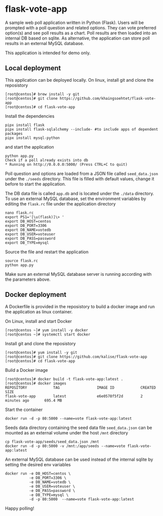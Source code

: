 # flask-vote-app
A sample web poll application written in Python (Flask).
Users will be prompted with a poll question and related options. They can vote preferred option(s) and see poll results as a chart. Poll results are then loaded into an internal DB based on sqlite. As alternative, the application can store poll results in an external MySQL database.

This application is intended for demo only.

## Local deployment
This application can be deployed locally. On linux, install git and clone the reposistory

    [root@centos]# brew install -y git
    [root@centos]# git clone https://github.com/khaingsoehtet/flask-vote-app
    [root@centos]# cd flask-vote-app

Install the dependencies

    pipx install flask
    pipx install flask-sqlalchemy --include- #to include apps of dependent packages
    pipx install mysql-python

and start the application

    python app.py
    Check if a poll already exists into db
    * Running on http://0.0.0.0:5000/ (Press CTRL+C to quit)

Poll question and options are loaded from a JSON file called ``seed_data.json`` under the ``./seeds`` directory. This file is filled with default values, change it before to start the application.

The DB data file is called ``app.db`` and is located under the ``./data`` directory. To use an external MySQL database, set the environment variables by editing the ``flask.rc`` file under the application directory

    nano flask.rc
    export PS1='[\u(flask)]\> '
    export DB_HOST=centos
    export DB_PORT=3306
    export DB_NAME=votedb
    export DB_USER=voteuser
    export DB_PASS=password
    export DB_TYPE=mysql

Source the file and restart the application

    source flask.rc
    python app.py

Make sure an external MySQL database server is running according with the parameters above.

## Docker deployment
A Dockerfile is provided in the reposistory to build a docker image and run the application as linux container.

On Linux, install and start Docker

    [root@centos ~]# yum install -y docker
    [root@centos ~]# systemctl start docker

Install git and clone the reposistory

    [root@centos]# yum install -y git
    [root@centos]# git clone https://github.com/kalise/flask-vote-app
    [root@centos]# cd flask-vote-app

Build a Docker image

    [root@centos]# docker build -t flask-vote-app:latest .
    [root@centos]# docker images
    REPOSITORY            TAG                 IMAGE ID            CREATED             SIZE
    flask-vote-app        latest              e6e0578f5f2d        2 minutes ago       695.4 MB

Start the container

    docker run -d -p 80:5000 --name=vote flask-vote-app:latest

Seeds data directory containing the seed data file ``seed_data.json`` can be mounted as an external volume under the host ``/mnt`` directory

    cp flask-vote-app/seeds/seed_data.json /mnt
    docker run -d -p 80:5000 -v /mnt:/app/seeds --name=vote flask-vote-app:latest

An external MySQL database can be used instead of the internal sqlite by setting the desired env variables

    docker run -e DB_HOST=centos \
               -e DB_PORT=3306 \
               -e DB_NAME=votedb \
               -e DB_USER=voteuser \
               -e DB_PASS=password \
               -e DB_TYPE=mysql \
               -d -p 80:5000  --name=vote flask-vote-app:latest

 Happy polling!

